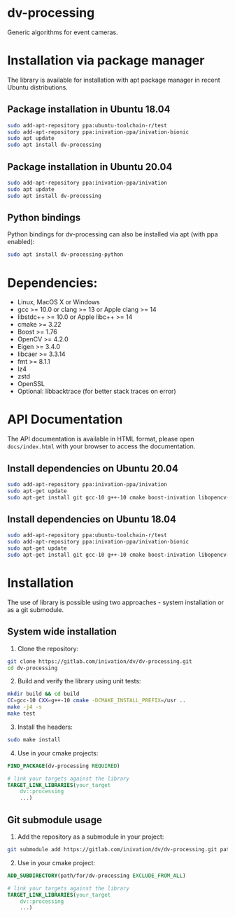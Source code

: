# dv-processing

Generic algorithms for event cameras.

# Installation via package manager

The library is available for installation with apt package manager in recent Ubuntu distributions.

## Package installation in Ubuntu 18.04

```bash
sudo add-apt-repository ppa:ubuntu-toolchain-r/test
sudo add-apt-repository ppa:inivation-ppa/inivation-bionic
sudo apt update
sudo apt install dv-processing
```

## Package installation in Ubuntu 20.04

```bash
sudo add-apt-repository ppa:inivation-ppa/inivation
sudo apt update
sudo apt install dv-processing
```

## Python bindings

Python bindings for dv-processing can also be installed via apt (with ppa enabled):

```bash
sudo apt install dv-processing-python
```

# Dependencies:

- Linux, MacOS X or Windows
- gcc >= 10.0 or clang >= 13 or Apple clang >= 14
- libstdc++ >= 10.0 or Apple libc++ >= 14
- cmake >= 3.22
- Boost >= 1.76
- OpenCV >= 4.2.0
- Eigen >= 3.4.0
- libcaer >= 3.3.14
- fmt >= 8.1.1
- lz4
- zstd
- OpenSSL
- Optional: libbacktrace (for better stack traces on error)

# API Documentation

The API documentation is available in HTML format, please open `docs/index.html` with your browser to access the
documentation.

## Install dependencies on Ubuntu 20.04

```bash
sudo add-apt-repository ppa:inivation-ppa/inivation
sudo apt-get update
sudo apt-get install git gcc-10 g++-10 cmake boost-inivation libopencv-dev libeigen3-dev libcaer-dev libfmt-dev liblz4-dev libzstd-dev libssl-dev
```

## Install dependencies on Ubuntu 18.04

```bash
sudo add-apt-repository ppa:ubuntu-toolchain-r/test
sudo add-apt-repository ppa:inivation-ppa/inivation-bionic
sudo apt-get update
sudo apt-get install git gcc-10 g++-10 cmake boost-inivation libopencv-dev libeigen3-dev libcaer-dev libfmt-dev liblz4-dev libzstd-dev libssl-dev
```

# Installation

The use of library is possible using two approaches - system installation or as a git submodule.

## System wide installation

1. Clone the repository:

```bash
git clone https://gitlab.com/inivation/dv/dv-processing.git
cd dv-processing
```

2. Build and verify the library using unit tests:

```bash
mkdir build && cd build
CC=gcc-10 CXX=g++-10 cmake -DCMAKE_INSTALL_PREFIX=/usr ..
make -j4 -s
make test
```

3. Install the headers:

```bash
sudo make install
```

4. Use in your cmake projects:

```cmake
FIND_PACKAGE(dv-processing REQUIRED)

# link your targets against the library
TARGET_LINK_LIBRARIES(your_target
	dv::processing
	...)
```

## Git submodule usage

1. Add the repository as a submodule in your project:

```bash
git submodule add https://gitlab.com/inivation/dv/dv-processing.git path/for/dv-processing
```

2. Use in your cmake project:

```cmake
ADD_SUBDIRECTORY(path/for/dv-processing EXCLUDE_FROM_ALL)

# link your targets against the library
TARGET_LINK_LIBRARIES(your_target
	dv::processing
	...)
```
